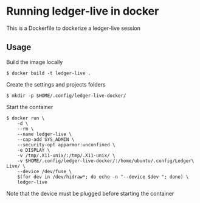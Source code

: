 # Running ledger-live in docker

This is a Dockerfile to dockerize a ledger-live session

## Usage

Build the image locally

    $ docker build -t ledger-live .

Create the settings and projects folders

    $ mkdir -p $HOME/.config/ledger-live-docker/

Start the container

    $ docker run \
        -d \
        --rm \
        --name ledger-live \
        --cap-add SYS_ADMIN \
        --security-opt apparmor:unconfined \
        -e DISPLAY \
        -v /tmp/.X11-unix/:/tmp/.X11-unix/ \
        -v $HOME/.config/ledger-live-docker/:/home/ubuntu/.config/Ledger\ Live/ \
        --device /dev/fuse \
        $(for dev in /dev/hidraw*; do echo -n "--device $dev "; done) \
        ledger-live

Note that the device must be plugged before starting the container
